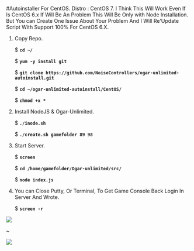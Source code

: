 #Autoinstaller For CentOS.
Distro : CentOS 7. I Think This Will Work Even If Is CentOS 6.x If Will Be An Problem This Will Be Only with Node Installation. But You can Create One Issue About Your Problem And I Will Re'Update Script With Support 100% For CentOS 6.X.

1. Copy Repo.
   
   $ **`cd ~/`**
   
   $ **`yum -y install git`**
   
   $ **`git clone https://github.com/NoiseControllers/ogar-unlimited-autoinstall.git`**
   
   $ **`cd ~/ogar-unlimited-autoinstall/CentOS/`**
   
   $ **`chmod +x *`**

2. Install NodeJS & Ogar-Unlimited.
   
   $ **`./inode.sh`**
   
   $ **`./create.sh gamefolder 89 98`**
   
3. Start Server.
   
   $ **`screen`**
   
   $ **`cd /home/gamefolder/Ogar-unlimited/src/`**
   
   $ **`node index.js`**

4. You can Close Putty, Or Terminal, To Get Game Console Back Login In Server And Wrote.
   
   $ **`screen -r`**

![](http://image.prntscr.com/image/ee485c4f68b44c4b832f5875ebbe7bf4.png)

~

![](http://image.prntscr.com/image/0bb0615b49dc4dc0bea618edd7f39059.png)
